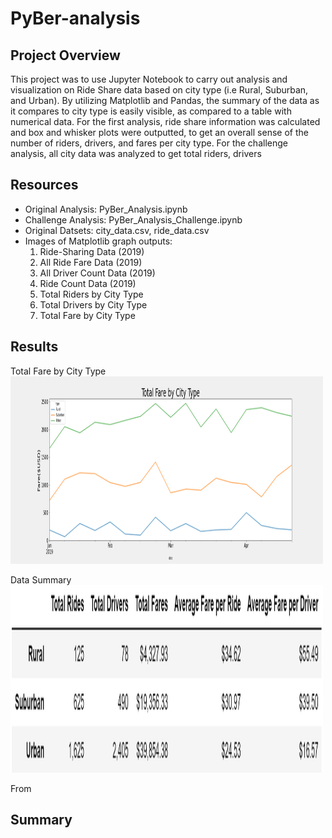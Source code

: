 # PyBer-analysis

## Project Overview
This project was to use Jupyter Notebook to carry out analysis and visualization on Ride Share data based on city type (i.e Rural, Suburban, and Urban). By utilizing Matplotlib and Pandas, the summary of the data as it compares to city type is easily visible, as compared to a table with numerical data. For the first analysis, ride share information was calculated and box and whisker plots were outputted, to get an overall sense of the number of riders, drivers, and fares per city type. For the challenge analysis, all city data was analyzed to get total riders, drivers 

## Resources
- Original Analysis: PyBer_Analysis.ipynb
- Challenge Analysis: PyBer_Analysis_Challenge.ipynb
- Original Datsets: city_data.csv, ride_data.csv
- Images of Matplotlib graph outputs:
  1. Ride-Sharing Data (2019) 
  2. All Ride Fare Data (2019)
  3. All Driver Count Data (2019)
  4. Ride Count Data (2019)
  5. Total Riders by City Type
  7. Total Drivers by City Type
  8. Total Fare by City Type

## Results
Total Fare by City Type
<img src="Resources/Total Fare by City Type.png" width="500" height="300"> 

Data Summary
<img src="Resources/Data Summary.png" width="500" height="300"> 

From 

## Summary

